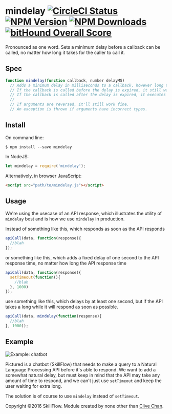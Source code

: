 mindelay [![CircleCI Status](https://img.shields.io/circleci/project/SkillFlowHQ/node-mindelay.svg)](https://circleci.com/gh/SkillFlowHQ/node-mindelay) [![NPM Version](https://img.shields.io/npm/v/mindelay.svg)](https://npmjs.com/package/mindelay) [![NPM Downloads](https://img.shields.io/npm/dm/mindelay.svg)](https://npmjs.com/package/mindelay) [![bitHound Overall Score](https://www.bithound.io/github/SkillFlowHQ/node-mindelay/badges/score.svg)](https://www.bithound.io/github/SkillFlowHQ/node-mindelay)
========



Pronounced as one word. Sets a minimum delay before a callback can be called, no matter how long it takes for the caller to call it.


Spec
----
```javascript
function mindelay(function callback, number delayMS)
  // Adds a minimum delay in milliseconds to a callback, however long the caller takes to call it.
  // If the callback is called before the delay is expired, it still waits until the end of the delay.
  // If the callback is called after the delay is expired, it executes immediately.
  //
  // If arguments are reversed, it'll still work fine.
  // An exception is thrown if arguments have incorrect types.
```

Install
-------

On command line:
```shell
$ npm install --save mindelay
```
In NodeJS:
```javascript
let mindelay = require('mindelay');
```
Alternatively, in browser JavaScript:
```html
<script src="path/to/mindelay.js"></script>
```

Usage
-----

We're using the usecase of an API response, which illustrates the utility of `mindelay` best 
and is how we use `mindelay` in production.

Instead of something like this, which responds as soon as the API responds
```javascript
apiCall(data, function(response){
  //blah
});
```
or something like this, which adds a fixed delay of one second to the API response time, no matter how long the API response time
```javascript
apiCall(data, function(response){
  setTimeout(function(){
    //blah
  }, 1000)
});
```
use something like this, which delays by at least one second, but if the API takes a long while it will respond as soon as possible.
```javascript
apiCall(data, mindelay(function(response){
  //blah
}, 1000));
```

Example
-------

![Example: chatbot](https://i.gyazo.com/315d1749ad7f6a716f649d6822b06c53.gif)

Pictured is a chatbot (SkillFlow) that needs to make a query to a Natural Language Processing API before it's able to respond.
We want to add a somewhat natural delay, but must keep in mind that the API may take any amount of time to respond, and 
we can't just use `setTimeout` and keep the user waiting for extra long.

The solution is of course to use `mindelay` instead of `setTimeout`.

Copyright &copy;2016 SkillFlow.  Module created by none other than [Clive Chan](https://github.com/cchan).
